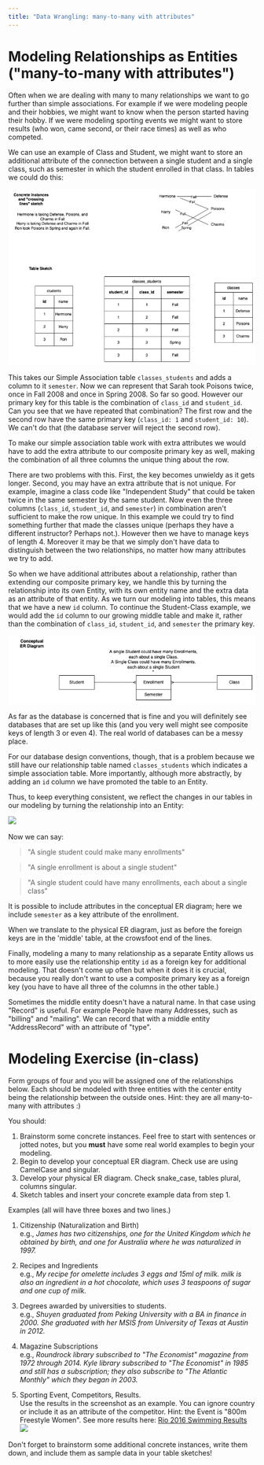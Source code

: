 ```yaml
---
title: "Data Wrangling: many-to-many with attributes"
---
```

Modeling Relationships as Entities ("many-to-many with attributes")
=================================================================

Often when we are dealing with many to many relationships we want to go further than simple associations. For example if we were modeling people and their hobbies, we might want to know when the person started having their hobby. If we were modeling sporting events we might want to store results (who won, came second, or their race times) as well as who competed.

We can use an example of Class and Student, we might want to store an additional attribute of the connection between a single student and a single class, such as semester in which the student enrolled in that class. In tables we could do this:

![](../03_many_to_many_attributes/images/add_column.png)

This takes our Simple Association table `classes_students` and adds a column to it `semester`.  Now we can represent that Sarah took Poisons twice, once in Fall 2008 and once in Spring 2008. So far so good. However our primary key for this table is the combination of `class_id` and `student_id`. Can you see that we have repeated that combination? The first row and the second row have the same primary key (`class_id: 1` and `student_id: 10`). We can't do that (the database server will reject the second row).

To make our simple association table work with extra attributes we would have to add the extra attribute to our composite primary key as well, making the combination of all three columns the unique thing about the row.

There are two problems with this. First, the key becomes unwieldy as it gets longer. Second, you may have an extra attribute that is not unique. For example, imagine a class code like "Independent Study" that could be taken twice in the same semester by the same student. Now even the three columns (`class_id`, `student_id`, and `semester`) in combination aren't sufficient to make the row unique. In this example we could try to find something further that made the classes unique (perhaps they have a different instructor? Perhaps not.). However then we have to manage keys of length 4. Moreover it may be that we simply don't have data to distinguish between the two relationships, no matter how many attributes we try to add.

So when we have additional attributes about a relationship, rather than extending our composite primary key, we handle this by turning the relationship into its own Entity, with its own entity name and the extra data as an attribute of that entity. As we turn our modeling into tables, this means that we have a new `id` column. To continue the Student-Class example, we would add the `id` column to our growing middle table and make it, rather than the combination of `class_id`, `student_id`, and `semester` the primary key.

![](../03_many_to_many_attributes/images/conceptual_enrollments.png)

As far as the database is concerned that is fine and you will definitely see databases that are set up like this (and you very well might see composite keys of length 3 or even 4). The real world of databases can be a messy place.

For our database design conventions, though, that is a problem because we still have our relationship table named `classes_students` which indicates a simple association table. More importantly, although more abstractly, by adding an `id` column we have promoted the table to an Entity. 

Thus, to keep everything consistent, we reflect the changes in our tables in our modeling by turning the relationship into an Entity:

![](images/ClassStudentThrough.png)

Now we can say:

> "A single student could make many enrollments"  

> "A single enrollment is about a single student"  

> "A single student could have many enrollments, each about a single class"

It is possible to include attributes in the conceptual ER diagram; here we include `semester` as a key attribute of the enrollment.

When we translate to the physical ER diagram, just as before the foreign keys are in the 'middle' table, at the crowsfoot end of the lines.

Finally, modeling a many to many relationship as a separate Entity allows us to more easily use the relationship entity `id` as a foreign key for additional modeling. That doesn't come up often but when it does it is crucial, because you really don't want to use a composite primary key as a foreign key (you have to have all three of the columns in the other table.)

Sometimes the middle entity doesn't have a natural name.  In that case using "Record" is useful.  For example People have many Addresses, such as "billing" and "mailing".  We can record that with a middle entity "AddressRecord" with an attribute of "type".

<!--
Now we turn to another example, relevant to modeling a Book Store.

## People and Addresses of different kinds.

In the figure below we model a very common situation of the relationship between People and Address. People often have more than a single address: for example they have a "shipping" address (where to send the package) and a "billing" address (where your credit card bill is sent). Sometimes, of course, those are actually the same place. And of course more than one person may use a single address as their address (if they live together, for example). So the relationship between Person and Address is many-to-many, but also has an attribute (address type).

We are going to model the new entity that joins People and their Addresses as a seperate entity, just as we did with `Enrollment` above. We'll call this new entity `AddressRecord` (using the CamelCase rules to join the two words.)  Sometimes there is a natural name for the relationship, such as a `Enrollment` for students and classes or `Result` for the relationship between a `Competitor` and an `Event`, and I recommend using that when it's available. But sometimes we have to make one up. Adding `Record` to one of the entities is one useful way, thus, `AddressRecord`.

![](images/AddressRecordDiagram.png)

In the diagram above we show the relationship between `Person` and `Address` going through `AddressRecord`. We also include the attributes of the relationship (here they are `valid_from`, a date showing when an address is valid, and `type`, for "mailing", "billing" or other address types).

As we read the diagram, we can mention all three entities in one sentence. We can read this diagram as saying (left to right):

> A single person can provide many AddressRecords, each of which is about a single Address.

And back right to left:

> A single Address could be used in many AddressRecords, each of which is about a single Person.

Note the way I say "each of which" in the middle as I move toward the outside box. An alternative way of reading this would be to start in the middle and read to each side.

> A single AddressRecord brings together a single Person and a single Address.

As before the foreign keys go into the table with the crowsfoot, giving us this Physical ER diagram:

![](images/AddressRecordCircleToTables.png)

When we name this table the AddressRecord now has its own primary key and it has columns which are about the relationship between the person and address referred to by those foreign keys.  Note also that the table is called `address_records` (the plural of AddressRecord) which follows from the entity being `AddressRecord`. Note that you can distinguish this from a simple association table between some `Address` and some `Record` table which would be called `addresses_records` (pluralizing both).  

-->

# Modeling Exercise (in-class)

Form groups of four and you will be assigned one of the relationships below. Each should be modeled with three entities with the center entity being the relationship between the outside ones. Hint: they are all many-to-many with attributes :)

You should:

1. Brainstorm some concrete instances. Feel free to start with sentences or jotted notes, but you **must** have some real world examples to begin your modeling.
2. Begin to develop your conceptual ER diagram. Check use are using CamelCase and singular.
3. Develop your physical ER diagram. Check snake_case, tables plural, columns singular.
4. Sketch tables and insert your concrete example data from step 1. 

Examples (all will have three boxes and two lines.)

1. Citizenship (Naturalization and Birth)  
e.g., _James has two citizenships, one for the United Kingdom which he obtained by birth, and one for Australia where he was naturalized in 1997._

2. Recipes and Ingredients  
e.g., _My recipe for omelette includes 3 eggs and 15ml of milk. milk is also an ingredient in a hot chocolate, which uses 3 teaspoons of sugar and one cup of milk._

3. Degrees awarded by universities to students.  
e.g., _Shuyen graduated from Peking University with a BA in finance in 2000. She graduated with her MSIS from University of Texas at Austin in 2012._

4. Magazine Subscriptions  
e.g., _Roundrock library subscribed to "The Economist" magazine from 1972 through 2014. Kyle library subscribed to "The Economist" in 1985 and still has a subscription; they also subscribe to "The Atlantic Monthly" which they began in 2003._

5. Sporting Event, Competitors, Results.  
Use the results in the screenshot as an example. You can ignore country or include it as an attribute of the competitor.  Hint: the Event is "800m Freestyle Women". See more results here: [Rio 2016 Swimming Results](https://www.olympic.org/rio-2016/swimming)
![](images/SwimmingResultsScreenshot.png)

Don't forget to brainstorm some additional concrete instances, write them down, and include them as sample data in your table sketches!

<!--

# Further reading for modeling: Modeling and Normalization

A good place for further worked examples is the book [Learning MySQL](http://www.utxa.eblib.com/patron/FullRecord.aspx?p=540862) which is available in full online through the UT Austin library. It uses diagrams that differ a bit from those we've used, though.

Another great source is Churcher, C. (2012). Beginning Database Design: From Novice to Professional (2nd ed. edition). Apress. This is available through UT Library but not online; I think it is [available through the Internet Archive library](https://archive.org/details/beginningdatabas0000chur/page/n257/mode/2up).  This book uses diagrams very similar to those we've used.

If you are curious for further reading on data modeling for relational database you can start with this [Wikipedia page on "Normalization" which shows a worked example](https://en.wikipedia.org/wiki/Database_normalization#Example_of_a_step_by_step_normalization).

Another important source for data modeling, especially for those thinking Data Engineering in industry, is Kimball, R. (2013). The Data Warehouse Toolkit: The Definitive Guide to Dimensional Modeling, 3rd Edition (3rd Edition). Wiley.  I believe this is available online [though the UT library](https://search.lib.utexas.edu/discovery/openurl?institution=01UTAU_INST&vid=01UTAU_INST:SEARCH&rft_val_fmt=info:ofi%2Ffmt:kev:mtx:book&rft_id=urn:isbn:978-1-118-53080-1&rft.place=Indianapolis,%20IN&rft.language=English&rfr_id=info:sid%2Fzotero.org:2&ctx_ver=Z39.88-2004&rft.isbn=978-1-118-53080-1&rft.btitle=The%20Data%20Warehouse%20Toolkit:%20The%20Definitive%20Guide%20to%20Dimensional%20Modeling,%203rd%20Edition&rft.genre=book&rft.aufirst=Ralph&rft.aulast=Kimball&url_ver=Z39.88-2004&rft.date=2013-06-21&rft.publisher=Wiley&rft.tpages=600&rft.au=Ralph%20Kimball&rft.edition=3rd%20Edition). Note that this implements a different set of conventions and concentrates on things like "fact tables" and "star schemas".

-->